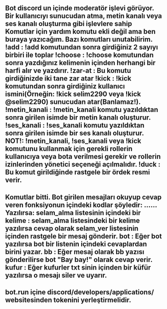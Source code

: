Bot discord un içinde moderatör işlevi görüyor. Bir kullanıcıyı sunucudan atma, metin kanalı veya ses kanalı oluşturma gibi işlevlere sahip
Komutlar için yardım komutu ekli değil ama ben buraya yazıcağım. Bazı komutları unutabilirim.
!add : !add komutundan sonra girdiğiniz 2 sayıyı birbiri ile toplar
!choose : !choose komutundan sonra yazdığınız kelimenin içinden herhangi bir harfi alır ve yazdırır.
!zar-at : Bu komutu girdiğinizde iki tane zar atar
!kick : !kick komutundan sonra girdiğiniz kullanıcı ismini(Örneğin: !kick selim2290 veya !kick @selim2290) sunucudan atar(Banlamaz!).
!metin_kanali : !metin_kanali komutu yazıldıktan sonra girilen isimde bir metin kanalı oluşturur.
!ses_kanali : !ses_kanali komutu yazıldıktan sonra girilen isimde bir ses kanalı oluşturur.
NOT!: !metin_kanali, !ses_kanali veya !kick komutunu kullanmak için gerekli rollerin kullanıcıya veya bota verilmesi gerekir ve rollerin izinlerinden yönetici seçeneği açılmalıdır.
!duck : Bu komut girildiğinde rastgele bir ördek resmi verir.
-----------------------------------------------------------
Komutlar bitti. Bot girilen mesajları okuyup cevap veren fonksiyonun içindeki kodlar şöyledir:
...... Yazılırsa:
selam_alma listesinin içindeki bir kelime : selam_alma listesindeki bir kelime yazılırsa cevap olarak selam_ver listesinin içinden rastgele bir mesaj gönderir.
bot : Eğer bot yazılırsa bot bir listenin içindeki cevaplardan birini yazar.
bb : Eğer mesaj olarak bb yazısı gönderilirse bot "Bay bay!" olarak cevap verir.
kufur : Eğer kufurler txt sinin içinden bir küfür yazılırsa o mesajı siler ve uyarır.
-----------------------------------------------------------
bot.run içine discord/developers/applications/ websitesinden tokenini yerleştirmelidir.
-----------------------------------------------------------
